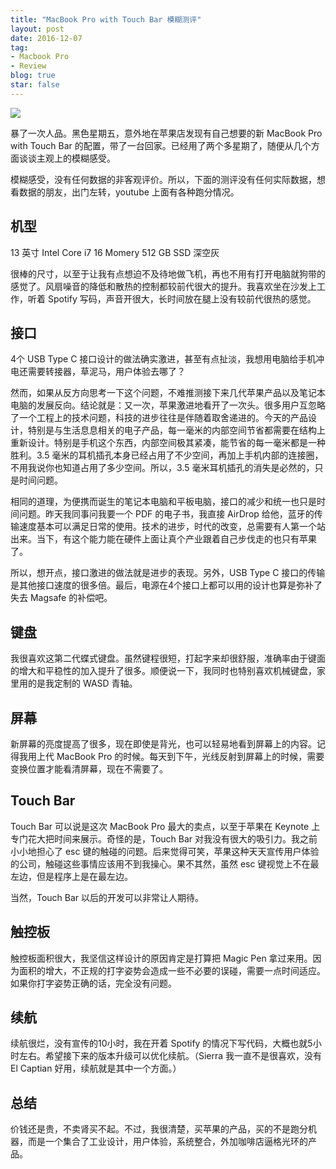 ```yaml
---
title: "MacBook Pro with Touch Bar 模糊测评"
layout: post
date: 2016-12-07
tag:
- Macbook Pro
- Review
blog: true
star: false
---
```


<img src="{{site.url}}/assets/images/macbookprotouchbar.jpg">

暴了一次人品。黑色星期五，意外地在苹果店发现有自己想要的新 MacBook Pro with Touch Bar 的配置，带了一台回家。已经用了两个多星期了，随便从几个方面谈谈主观上的模糊感受。

模糊感受，没有任何数据的非客观评价。所以，下面的测评没有任何实际数据，想看数据的朋友，出门左转，youtube 上面有各种跑分情况。

## 机型

13 英寸
Intel Core i7
16 Momery
512 GB SSD
深空灰

很棒的尺寸，以至于让我有点想迫不及待地做飞机，再也不用有打开电脑就狗带的感觉了。风扇噪音的降低和散热的控制都较前代很大的提升。我喜欢坐在沙发上工作，听着 Spotify 写码，声音开很大，长时间放在腿上没有较前代很热的感觉。

## 接口

4个 USB Type C 接口设计的做法确实激进，甚至有点扯淡，我想用电脑给手机冲电还需要转接器，草泥马，用户体验去哪了？

然而，如果从反方向思考一下这个问题，不难推测接下来几代苹果产品以及笔记本电脑的发展反向。结论就是：又一次，苹果激进地看开了一次头。很多用户互忽略了一个工程上的技术问题，科技的进步往往是伴随着取舍递进的。今天的产品设计，特别是与生活息息相关的电子产品，每一毫米的内部空间节省都需要在结构上重新设计。特别是手机这个东西，内部空间极其紧凑，能节省的每一毫米都是一种胜利。3.5 毫米的耳机插孔本身已经占用了不少空间，再加上手机内部的连接圈，不用我说你也知道占用了多少空间。所以，3.5 毫米耳机插孔的消失是必然的，只是时间问题。

相同的道理，为便携而诞生的笔记本电脑和平板电脑，接口的减少和统一也只是时间问题。昨天我同事问我要一个 PDF 的电子书，我直接 AirDrop 给他，蓝牙的传输速度基本可以满足日常的使用。技术的进步，时代的改变，总需要有人第一个站出来。当下，有这个能力能在硬件上面让真个产业跟着自己步伐走的也只有苹果了。

所以，想开点，接口激进的做法就是进步的表现。另外，USB Type C 接口的传输是其他接口速度的很多倍。最后，电源在4个接口上都可以用的设计也算是弥补了失去 Magsafe 的补偿吧。

## 键盘

我很喜欢这第二代蝶式键盘。虽然键程很短，打起字来却很舒服，准确率由于键面的增大和平稳性的加入提升了很多。顺便说一下，我同时也特别喜欢机械键盘，家里用的是我定制的 WASD 青轴。

## 屏幕

新屏幕的亮度提高了很多，现在即使是背光，也可以轻易地看到屏幕上的内容。记得我用上代 MacBook Pro 的时候。每天到下午，光线反射到屏幕上的时候，需要变换位置才能看清屏幕，现在不需要了。

## Touch Bar

Touch  Bar 可以说是这次 MacBook Pro 最大的卖点，以至于苹果在 Keynote 上专门花大把时间来展示。奇怪的是，Touch Bar 对我没有很大的吸引力。我之前小小地担心了 esc 键的触碰的问题。后来觉得可笑，苹果这种天天宣传用户体验的公司，触碰这些事情应该用不到我操心。果不其然，虽然 esc 键视觉上不在最左边，但是程序上是在最左边。

当然，Touch Bar 以后的开发可以非常让人期待。

## 触控板

触控板面积很大，我坚信这样设计的原因肯定是打算把 Magic Pen 拿过来用。因为面积的增大，不正规的打字姿势会造成一些不必要的误碰，需要一点时间适应。如果你打字姿势正确的话，完全没有问题。

## 续航

续航很烂，没有宣传的10小时，我在开着 Spotify 的情况下写代码，大概也就5小时左右。希望接下来的版本升级可以优化续航。（Sierra 我一直不是很喜欢，没有 El Captian 好用，续航就是其中一个方面。）

## 总结

价钱还是贵，不卖肾买不起。不过，我很清楚，买苹果的产品，买的不是跑分机器，而是一个集合了工业设计，用户体验，系统整合，外加咖啡店逼格光环的产品。

